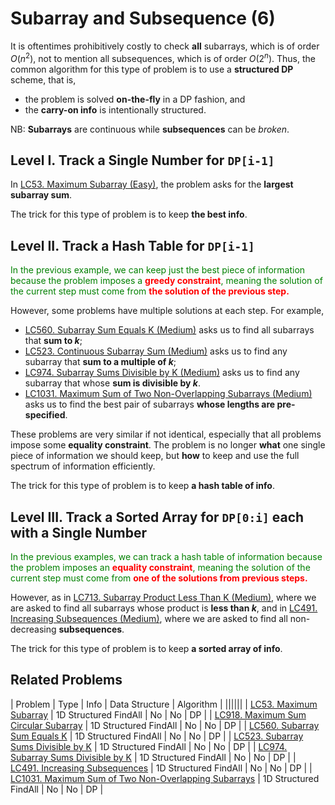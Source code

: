 # Subarray and Subsequence (6)
It is oftentimes prohibitively costly to check **all** subarrays, which is of order $O(n^2)$, not to mention all subsequences, which is of order $O(2^n)$. Thus, the common algorithm for this type of problem is to use a **structured DP** scheme, that is, 

- the problem is solved **on-the-fly** in a DP fashion, and
- the **carry-on info** is intentionally structured.

NB: **Subarrays** are continuous while **subsequences** can be *broken*.

## Level I. Track a Single Number for `DP[i-1]`
In <a href="https://leetcode-cn.com/problems/maximum-subarray/" target="_blank">LC53. Maximum Subarray (Easy)</a>, the problem asks for the **largest subarray sum**.

The trick for this type of problem is to keep **the best info**.

## Level II. Track a Hash Table for ``DP[i-1]``
<span style="color:green">In the previous example, we can keep just the best piece of information because the problem imposes a </span><span style="color:red">**greedy constraint**</span><span style="color:green">, meaning the solution of the current step must come from </span><span style="color:red">**the solution of the previous step.**</span><span style="color:green">
</span>

However, some problems have multiple solutions at each step. For example,
- <a href="https://leetcode-cn.com/problems/subarray-sum-equals-k/" target="_blank">LC560. Subarray Sum Equals K (Medium)</a> asks us to find all subarrays that **sum to $k$**;
- <a href="https://leetcode-cn.com/problems/continuous-subarray-sum/" target="_blank">LC523. Continuous Subarray Sum (Medium)</a> asks us to find any subarray that **sum to a multiple of $k$**;
- <a href="https://leetcode-cn.com/problems/subarray-sums-divisible-by-k/" target="_blank">LC974. Subarray Sums Divisible by K (Medium)</a> asks us to find any subarray that whose **sum is divisible by $k$**.
- <a href="https://leetcode-cn.com/problems/maximum-sum-of-two-non-overlapping-subarrays/" target="_blank">LC1031. Maximum Sum of Two Non-Overlapping Subarrays (Medium)</a> asks us to find the best pair of subarrays **whose lengths are pre-specified**.

These problems are very similar if not identical, especially that all problems impose some **equality constraint**. The problem is no longer **what** one single piece of information we should keep, but **how** to keep and use the full spectrum of information efficiently.

The trick for this type of problem is to keep **a hash table of info**.

## Level III. Track a Sorted Array for `DP[0:i]` each with a Single Number
<span style="color:green">In the previous examples, we can track a hash table of information because the problem imposes an </span><span style="color:red">**equality constraint**</span><span style="color:green">, meaning the solution of the current step must come from </span><span style="color:red">**one of the solutions from previous steps.**</span><span style="color:green">
</span>

However, as in <a href="https://leetcode-cn.com/problems/subarray-product-less-than-k/" target="_blank">LC713. Subarray Product Less Than K (Medium)</a>, where we are asked to find all subarrays whose product is **less than $k$**, and in <a href="https://leetcode-cn.com/problems/increasing-subsequences/" target="_blank">LC491. Increasing Subsequences (Medium)</a>, where we are asked to find all non-decreasing **subsequences**.

The trick for this type of problem is to keep **a sorted array of info**.

## Related Problems

| Problem | Type | Info | Data Structure | Algorithm |
||||||
| [LC53. Maximum Subarray](../../_LeetCodeSol/LC53) | 1D Structured FindAll | No | No | DP |
| [LC918. Maximum Sum Circular Subarray](../../_LeetCodeSol/LC918) | 1D Structured FindAll | No | No | DP |
| [LC560. Subarray Sum Equals K](../../_LeetCodeSol/LC560) | 1D Structured FindAll | No | No | DP |
| [LC523. Subarray Sums Divisible by K](../../_LeetCodeSol/LC523) | 1D Structured FindAll | No | No | DP |
| [LC974. Subarray Sums Divisible by K](../../_LeetCodeSol/LC974) | 1D Structured FindAll | No | No | DP |
| [LC491. Increasing Subsequences](../../_LeetCodeSol/LC491) | 1D Structured FindAll | No | No | DP |
| [LC1031. Maximum Sum of Two Non-Overlapping Subarrays](../../_LeetCodeSol/LC1031) | 1D Structured FindAll | No | No | DP |